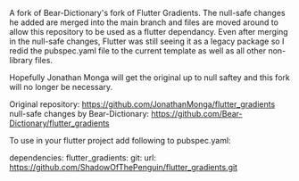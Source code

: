 <!-- 
This README describes the package. If you publish this package to pub.dev,
this README's contents appear on the landing page for your package.

For information about how to write a good package README, see the guide for
[writing package pages](https://dart.dev/guides/libraries/writing-package-pages). 

For general information about developing packages, see the Dart guide for
[creating packages](https://dart.dev/guides/libraries/create-library-packages)
and the Flutter guide for
[developing packages and plugins](https://flutter.dev/developing-packages). 
-->

A fork of Bear-Dictionary's fork of Flutter Gradients. The null-safe changes he added are merged into the main branch and files are moved around to allow this repository to be used as a flutter dependancy. Even after merging in the null-safe changes, Flutter was still seeing it as a legacy package so I redid the pubspec.yaml file to the current template as well as all other non-library files.

Hopefully Jonathan Monga will get the original up to null saftey and this fork will no longer be necessary.

Original repository: https://github.com/JonathanMonga/flutter_gradients
null-safe changes by Bear-Dictionary: https://github.com/Bear-Dictionary/flutter_gradients

To use in your flutter project add following to pubspec.yaml:

dependencies:
  flutter_gradients:
    git:
      url: https://github.com/ShadowOfThePenguin/flutter_gradients.git
